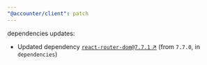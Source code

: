 ```yaml
---
"@accounter/client": patch
---
```

dependencies updates:
  - Updated dependency [`react-router-dom@7.7.1` ↗︎](https://www.npmjs.com/package/react-router-dom/v/7.7.1) (from `7.7.0`, in `dependencies`)
